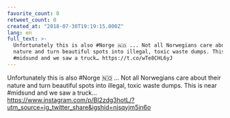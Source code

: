 ```yaml
---
favorite_count: 0
retweet_count: 0
created_at: "2018-07-30T19:19:15.000Z"
lang: en
full_text: >-
  Unfortunately this is also #Norge 🇳🇴 ... Not all Norwegians care about their
  nature and turn beautiful spots into illegal, toxic waste dumps. This is near
  #midsund and we saw a truck… https://t.co/wTe8CHL6yJ
---
```


Unfortunately this is also #Norge 🇳🇴 ... Not all Norwegians care about their
nature and turn beautiful spots into illegal, toxic waste dumps. This is near
#midsund and we saw a truck…
<https://www.instagram.com/p/Bl2zdg3hotL/?utm_source=ig_twitter_share&igshid=njsqyjm5in6o>
